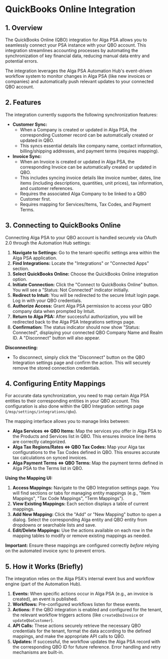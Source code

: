 # QuickBooks Online Integration

## 1. Overview

The QuickBooks Online (QBO) integration for Alga PSA allows you to seamlessly connect your PSA instance with your QBO account. This integration streamlines accounting processes by automating the synchronization of key financial data, reducing manual data entry and potential errors.

The integration leverages the Alga PSA Automation Hub's event-driven workflow system to monitor changes in Alga PSA (like new invoices or companies) and automatically push relevant updates to your connected QBO account.

## 2. Features

The integration currently supports the following synchronization features:

*   **Customer Sync:**
    *   When a Company is created or updated in Alga PSA, the corresponding Customer record can be automatically created or updated in QBO.
    *   This syncs essential details like company name, contact information, billing/shipping addresses, and payment terms (requires mapping).
*   **Invoice Sync:**
    *   When an Invoice is created or updated in Alga PSA, the corresponding Invoice can be automatically created or updated in QBO.
    *   This includes syncing invoice details like invoice number, dates, line items (including descriptions, quantities, unit prices), tax information, and customer references.
    *   Requires the associated Alga Company to be linked to a QBO Customer first.
    *   Requires mapping for Services/Items, Tax Codes, and Payment Terms.

## 3. Connecting to QuickBooks Online

Connecting Alga PSA to your QBO account is handled securely via OAuth 2.0 through the Automation Hub settings:

1.  **Navigate to Settings:** Go to the tenant-specific settings area within the Alga PSA application.
2.  **Find Integrations:** Locate the "Integrations" or "Connected Apps" section.
3.  **Select QuickBooks Online:** Choose the QuickBooks Online integration option.
4.  **Initiate Connection:** Click the "Connect to QuickBooks Online" button. You will see a "Status: Not Connected" indicator initially.
5.  **Redirect to Intuit:** You will be redirected to the secure Intuit login page. Log in with your QBO credentials.
6.  **Authorize Access:** Grant Alga PSA permission to access your QBO company data when prompted by Intuit.
7.  **Return to Alga PSA:** After successful authorization, you will be redirected back to the Alga PSA Integrations settings page.
8.  **Confirmation:** The status indicator should now show "Status: Connected", displaying your connected QBO Company Name and Realm ID. A "Disconnect" button will also appear.

**Disconnecting:**

*   To disconnect, simply click the "Disconnect" button on the QBO Integration settings page and confirm the action. This will securely remove the stored connection credentials.

## 4. Configuring Entity Mappings

For accurate data synchronization, you need to map certain Alga PSA entities to their corresponding entities in your QBO account. This configuration is also done within the QBO Integration settings page (`/msp/settings/integrations/qbo`).

The mapping interface allows you to manage links between:

*   **Alga Services <=> QBO Items:** Map the services you offer in Alga PSA to the Products and Services list in QBO. This ensures invoice line items are correctly categorized.
*   **Alga Tax Regions/Rates <=> QBO Tax Codes:** Map your Alga tax configurations to the Tax Codes defined in QBO. This ensures accurate tax calculations on synced invoices.
*   **Alga Payment Terms <=> QBO Terms:** Map the payment terms defined in Alga PSA to the Terms list in QBO.

**Using the Mapping UI:**

1.  **Access Mappings:** Navigate to the QBO Integration settings page. You will find sections or tabs for managing entity mappings (e.g., "Item Mappings", "Tax Code Mappings", "Term Mappings").
2.  **View Existing Mappings:** Each section displays a table of current mappings.
3.  **Add New Mapping:** Click the "Add" or "New Mapping" button to open a dialog. Select the corresponding Alga entity and QBO entity from dropdowns or searchable lists and save.
4.  **Edit/Delete Mappings:** Use the actions available on each row in the mapping tables to modify or remove existing mappings as needed.

**Important:** Ensure these mappings are configured correctly *before* relying on the automated invoice sync to prevent errors.

## 5. How it Works (Briefly)

The integration relies on the Alga PSA's internal event bus and workflow engine (part of the Automation Hub).

1.  **Events:** When specific actions occur in Alga PSA (e.g., an invoice is created), an event is published.
2.  **Workflows:** Pre-configured workflows listen for these events.
3.  **Actions:** If the QBO integration is enabled and configured for the tenant, the relevant workflow triggers actions (like `createQboInvoice` or `updateQboCustomer`).
4.  **API Calls:** These actions securely retrieve the necessary QBO credentials for the tenant, format the data according to the defined mappings, and make the appropriate API calls to QBO.
5.  **Updates:** If successful, the workflow updates the Alga PSA record with the corresponding QBO ID for future reference. Error handling and retry mechanisms are built-in.